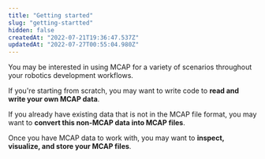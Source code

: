 ```yaml
---
title: "Getting started"
slug: "getting-startted"
hidden: false
createdAt: "2022-07-21T19:36:47.537Z"
updatedAt: "2022-07-27T00:55:04.980Z"
---
```

You may be interested in using MCAP for a variety of scenarios throughout your robotics development workflows.

If you're starting from scratch, you may want to write code to **read and write your own MCAP data**.

If you already have existing data that is not in the MCAP file format, you may want to **convert this non-MCAP data into MCAP files**.

Once you have MCAP data to work with, you may want to **inspect, visualize, and store your MCAP files**.